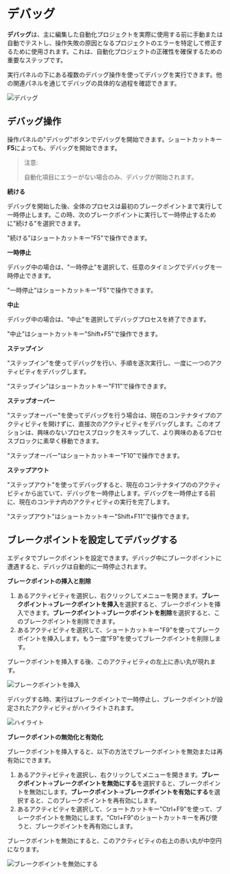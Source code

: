 # デバッグ
**デバッグ**は、主に編集した自動化プロジェクトを実際に使用する前に手動または自動でテストし、操作失敗の原因となるプロジェクトのエラーを特定して修正するために使用されます。これは、自動化プロジェクトの正確性を確保するための重要なステップです。 

実行パネルの下にある複数のデバッグ操作を使ってデバッグを実行できます。他の関連パネルを通じてデバッグの具体的な過程を確認できます。

![デバッグ](https://docimages.blob.core.chinacloudapi.cn/images/Studio/Debugging/debugging.PNG)

## デバッグ操作
操作パネルの"デバッグ"ボタンでデバッグを開始できます。ショートカットキー**F5**によっても、デバッグを開始できます。

> 注意:
>
> 自動化項目にエラーがない場合のみ、デバッグが開始されます。

**続ける**

デバッグを開始した後、全体のプロセスは最初のブレークポイントまで実行して一時停止します。この時、次のブレークポイントに実行して一時停止するために"続ける"を選択できます。

"続ける"はショートカットキー"F5"で操作できます。

**一時停止**

デバッグ中の場合は、"一時停止"を選択して、任意のタイミングでデバッグを一時停止できます。

"一時停止"はショートカットキー"F5"で操作できます。

**中止**

デバッグ中の場合は、"中止"を選択してデバッグプロセスを終了できます。

"中止"はショートカットキー"Shift+F5"で操作できます。

**ステップイン**

"ステップイン"を使ってデバッグを行い、手順を逐次実行し、一度に一つのアクティビティをデバッグします。

"ステップイン"はショートカットキー"F11"で操作できます。

**ステップオーバー**

"ステップオーバー"を使ってデバッグを行う場合は、現在のコンテナタイプのアクティビティを開けずに、直接次のアクティビティをデバッグします。このオプションは、興味のないプロセスブロックをスキップして、より興味のあるプロセスブロックに素早く移動できます。

"ステップオーバー"はショートカットキー"F10"で操作できます。

**ステップアウト**

"ステップアウト"を使ってデバッグすると、現在のコンテナタイプののアクティビティから出ていて、デバッグを一時停止します。デバッグを一時停止する前に、現在のコンテナ内のアクティビティの実行を完了します。

"ステップアウト"はショートカットキー"Shift+F11"で操作できます。

## ブレークポイントを設定してデバッグする

エディタでブレークポイントを設定できます。デバッグ中にブレークポイントに遭遇すると、デバッグは自動的に一時停止されます。

**ブレークポイントの挿入と削除**

1. あるアクティビティを選択し、右クリックしてメニューを開きます。**ブレークポイント**->**ブレークポイントを挿入**を選択すると、ブレークポイントを挿入できます。**ブレークポイント**->**ブレークポイントを削除**を選択すると、このブレークポイントを削除できます。
2. あるアクティビティを選択して、ショートカットキー"F9"を使ってブレークポイントを挿入します。もう一度"F9"を使ってブレークポイントを削除します。

ブレークポイントを挿入する後、このアクティビティの左上に赤い丸が現れます。

![ブレークポイントを挿入](https://docimages.blob.core.chinacloudapi.cn/images/Studio/Debugging/breakpoints.PNG)

デバッグする時、実行はブレークポイントで一時停止し、ブレークポイントが設定されたアクティビティがハイライトされます。

![ハイライト](https://docimages.blob.core.chinacloudapi.cn/images/Studio/Debugging/highlight.PNG)

**ブレークポイントの無効化と有効化**

ブレークポイントを挿入すると、以下の方法でブレークポイントを無効または再有効にできます。

1. あるアクティビティを選択し、右クリックしてメニューを開きます。**ブレークポイント**->**ブレークポイントを無効にする**を選択すると、ブレークポイントを無効にします。**ブレークポイント**->**ブレークポイントを有効にする**を選択すると、このブレークポイントを再有効にします。
2. あるアクティビティを選択して、ショートカットキー"Ctrl+F9"を使って、ブレークポイントを無効にします。"Ctrl+F9"のショートカットキーを再び使うと、ブレークポイントを再有効にします。

ブレークポイントを無効にすると、このアクティビティの右上の赤い丸が中空円になります。

![ブレークポイントを無効にする](https://docimages.blob.core.chinacloudapi.cn/images/Studio/Debugging/disabledBreakpoint.PNG)
